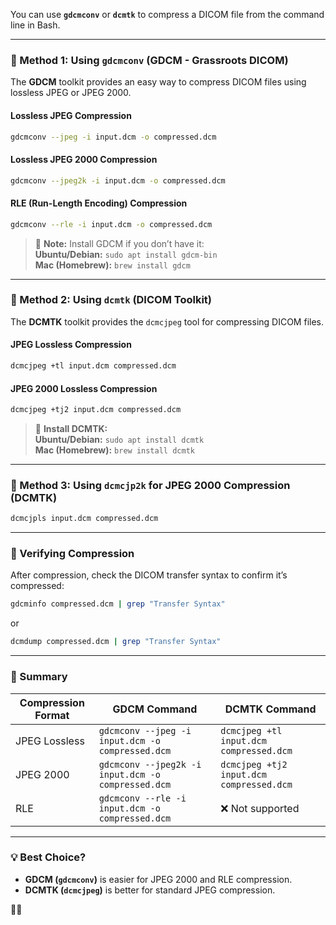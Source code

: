 You can use **`gdcmconv`** or **`dcmtk`** to compress a DICOM file from the command line in Bash.

---

### **🔹 Method 1: Using `gdcmconv` (GDCM - Grassroots DICOM)**
The **GDCM** toolkit provides an easy way to compress DICOM files using lossless JPEG or JPEG 2000.

#### **Lossless JPEG Compression**

```bash
gdcmconv --jpeg -i input.dcm -o compressed.dcm
```

#### **Lossless JPEG 2000 Compression**

```bash
gdcmconv --jpeg2k -i input.dcm -o compressed.dcm
```

#### **RLE (Run-Length Encoding) Compression**

```bash
gdcmconv --rle -i input.dcm -o compressed.dcm
```

> 📌 **Note:** Install GDCM if you don’t have it:  
> **Ubuntu/Debian:** `sudo apt install gdcm-bin`  
> **Mac (Homebrew):** `brew install gdcm`  

---

### **🔹 Method 2: Using `dcmtk` (DICOM Toolkit)**
The **DCMTK** toolkit provides the `dcmcjpeg` tool for compressing DICOM files.

#### **JPEG Lossless Compression**

```bash
dcmcjpeg +tl input.dcm compressed.dcm
```

#### **JPEG 2000 Lossless Compression**

```bash
dcmcjpeg +tj2 input.dcm compressed.dcm
```

> 📌 **Install DCMTK:**  
> **Ubuntu/Debian:** `sudo apt install dcmtk`  
> **Mac (Homebrew):** `brew install dcmtk`

---

### **🔹 Method 3: Using `dcmcjp2k` for JPEG 2000 Compression (DCMTK)**

```bash
dcmcjpls input.dcm compressed.dcm
```

---

### **🔹 Verifying Compression**
After compression, check the DICOM transfer syntax to confirm it’s compressed:

```bash
gdcminfo compressed.dcm | grep "Transfer Syntax"
```

or

```bash
dcmdump compressed.dcm | grep "Transfer Syntax"
```

---

### **🔹 Summary**
| Compression Format | GDCM Command | DCMTK Command |
|-------------------|-------------|--------------|
| JPEG Lossless | `gdcmconv --jpeg -i input.dcm -o compressed.dcm` | `dcmcjpeg +tl input.dcm compressed.dcm` |
| JPEG 2000 | `gdcmconv --jpeg2k -i input.dcm -o compressed.dcm` | `dcmcjpeg +tj2 input.dcm compressed.dcm` |
| RLE | `gdcmconv --rle -i input.dcm -o compressed.dcm` | ❌ Not supported |

---

### **💡 Best Choice?**
- **GDCM (`gdcmconv`)** is easier for JPEG 2000 and RLE compression.
- **DCMTK (`dcmcjpeg`)** is better for standard JPEG compression.

🚀🔥

<br>
